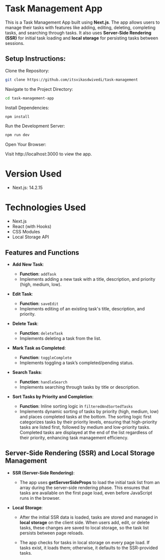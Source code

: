 # Task Management App

This is a Task Management App built using **Next.js**. The app allows users to manage their tasks with features like adding, editing, deleting, completing tasks, and searching through tasks. It also uses **Server-Side Rendering (SSR)** for initial task loading and **local storage** for persisting tasks between sessions.


## Setup Instructions:

Clone the Repository:

```bash
git clone https://github.com/itsvikasdwivedi/task-management
```
Navigate to the Project Directory:
```bash
cd task-management-app
```
Install Dependencies:
```bash
npm install
```
Run the Development Server:
```bash
npm run dev
```
Open Your Browser:

Visit http://localhost:3000 to view the app.

# Version Used

- Next.js: 14.2.15

# Technologies Used
- Next.js
- React (with Hooks)
- CSS Modules
- Local Storage API

## Features and Functions

- **Add New Task**:
   - **Function**: `addTask`
   - Implements adding a new task with a title, description, and priority (high, medium, low).
   
- **Edit Task**:
   - **Function**: `saveEdit`
   - Implements editing of an existing task's title, description, and priority.
   
- **Delete Task**:
   - **Function**: `deleteTask`
   - Implements deleting a task from the list.
   
- **Mark Task as Completed**:
   - **Function**: `toggleComplete`
   - Implements toggling a task’s completed/pending status.
   
- **Search Tasks**:
   - **Function**: `handleSearch`
   - Implements searching through tasks by title or description.

- **Sort Tasks by Priority and Completion**:
   - **Function**: Inline sorting logic in `filteredAndSortedTasks`
   - Implements dynamic sorting of tasks by priority (high, medium, low) and places completed tasks at the bottom. The sorting logic first categorizes tasks by their priority levels, ensuring that high-priority tasks are listed first, followed by medium and low-priority tasks. Completed tasks are displayed at the end of the list regardless of their priority, enhancing task management efficiency.

## Server-Side Rendering (SSR) and Local Storage Management

- **SSR (Server-Side Rendering)**:
   - The app uses **getServerSideProps** to load the initial task list from an array during the server-side rendering phase. This ensures that tasks are available on the first page load, even before JavaScript runs in the browser.

- **Local Storage**:
   - After the initial SSR data is loaded, tasks are stored and managed in **local storage** on the client side. When users add, edit, or delete tasks, these changes are saved to local storage, so the task list persists between page reloads.

   - The app checks for tasks in local storage on every page load. If tasks exist, it loads them; otherwise, it defaults to the SSR-provided tasks.


